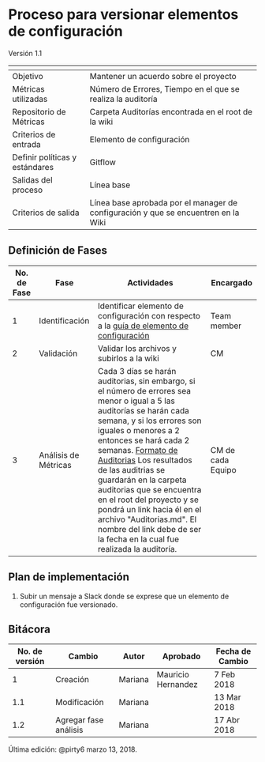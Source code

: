 # Proceso para versionar elementos de configuración
Versión 1.1


[]() | []()  
--|--
Objetivo| Mantener un acuerdo sobre el proyecto
Métricas utilizadas | Número de Errores, Tiempo en el que se realiza la auditoría
Repositorio de Métricas | Carpeta Auditorías encontrada en el root de la wiki
Criterios de entrada | Elemento de configuración
Definir políticas y estándares | Gitflow
Salidas del proceso | Línea base
Criterios de salida | Línea base aprobada por el manager de configuración y que se encuentren en la Wiki

## Definición de Fases
No. de Fase | Fase | Actividades | Encargado
------------|------|-------------|-----------
1 | Identificación | Identificar elemento de configuración con respecto a la [guía de elemento de configuración](https://github.com/CaveLabs-1/Wiki/blob/master/Configuracion/Guias/Guia%20Configuration%20Item.md) | Team member
2 | Validación | Validar los archivos y subirlos a la wiki | CM
3 | Análisis de Métricas | Cada 3 días se harán auditorias, sin embargo, si el número de errores sea menor o igual a 5 las auditorías se harán cada semana, y si los errores son iguales o menores a 2 entonces se hará cada 2 semanas. [Formato de Auditorias](https://github.com/CaveLabs-1/Wiki/blob/master/Configuracion/Auditor%C3%ADa%20Configuraci%C3%B3n.xlsx) Los resultados de las auditrias se guardarán en la carpeta auditorias que se encuentra en el root del proyecto y se pondrá un link hacia él en el archivo "Auditorias.md". El nombre del link debe de ser la fecha en la cual fue realizada la auditoría. | CM de cada Equipo



## Plan de implementación
1. Subir un mensaje a Slack donde se exprese que un elemento de configuración fue versionado.

## Bitácora
No. de versión | Cambio | Autor | Aprobado | Fecha de Cambio
---------------|--------|-------|----------|-----------------
1 | Creación | Mariana | Mauricio Hernandez | 7 Feb 2018
1.1 | Modificación | Mariana | |13 Mar 2018
1.2 | Agregar fase análisis | Mariana |  | 17 Abr 2018

Última edición: @pirty6 marzo 13, 2018.
